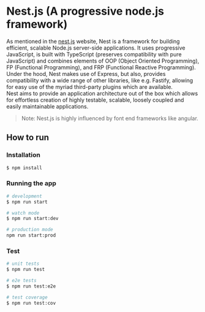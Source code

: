 # Nest.js (A progressive node.js framework)
As mentioned in the [nest.js](https://docs.nestjs.com/) website, Nest is a framework for building efficient, scalable Node.js server-side applications. 
It uses progressive JavaScript, is built with TypeScript (preserves compatibility with pure JavaScript) and combines elements 
of OOP (Object Oriented Programming), FP (Functional Programming), and FRP (Functional Reactive Programming).  
Under the hood, Nest makes use of Express, but also, provides compatibility with a wide range of other libraries, 
like e.g. Fastify, allowing for easy use of the myriad third-party plugins which are available.  
Nest aims to provide an application architecture out of the box which allows for effortless creation of highly testable, 
scalable, loosely coupled and easily maintainable applications.
>Note: Nest.js is highly influenced by font end frameworks like angular.

## How to run

### Installation
```bash
$ npm install
```

### Running the app
```bash
# development
$ npm run start

# watch mode
$ npm run start:dev

# production mode
npm run start:prod
```

### Test
```bash
# unit tests
$ npm run test

# e2e tests
$ npm run test:e2e

# test coverage
$ npm run test:cov
```

